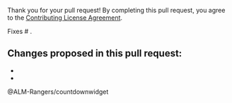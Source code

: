 Thank you for your pull request!
By completing this pull request, you agree to the [Contributing License Agreement](https://github.com/ALM-Rangers/Countdown-Widget-Extension/blob/master/.github/CLA.md).

Fixes # .

Changes proposed in this pull request:  
- 
- 
- 

@ALM-Rangers/countdownwidget
